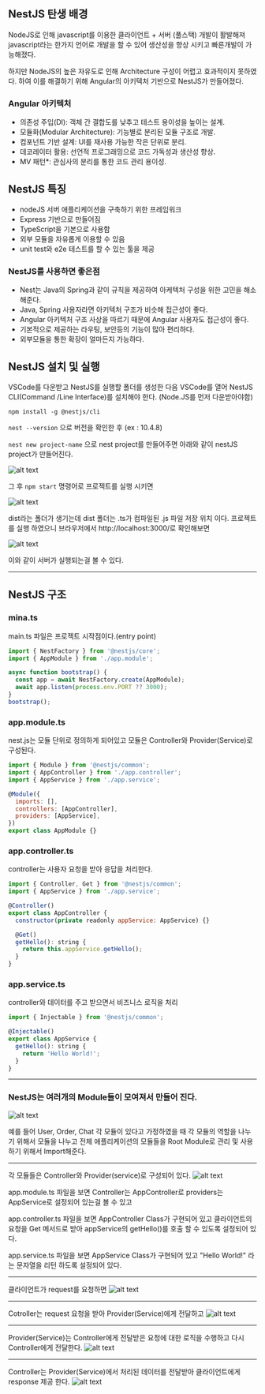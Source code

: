## NestJS 탄생 배경
NodeJS로 인해 javascript를 이용한 클라이언트 + 서버 (풀스택) 개발이 활발해져
javascript라는 한가지 언어로 개발을 할 수 있어 생산성을 향상 시키고 빠른개발이 가능해졌다.

하지만 NodeJS의 높은 자유도로 인해 Architecture 구성이 어렵고 효과적이지 못하였다.
하여 이를 해결하기 위해 Angular의 아키텍처 기반으로 NestJS가 만들어졌다.

### Angular 아키텍처 
- 의존성 주입(DI): 객체 간 결합도를 낮추고 테스트 용이성을 높이는 설계.
- 모듈화(Modular Architecture): 기능별로 분리된 모듈 구조로 개발.
- 컴포넌트 기반 설계: UI를 재사용 가능한 작은 단위로 분리.
- 데코레이터 활용: 선언적 프로그래밍으로 코드 가독성과 생산성 향상.
- MV 패턴*: 관심사의 분리를 통한 코드 관리 용이성.

## NestJS 특징
- nodeJS 서버 애플리케이션을 구축하기 위한 프레임워크
- Express 기반으로 만들어짐
- TypeScript을 기본으로 사용함
- 외부 모듈을 자유롭게 이용할 수 있음
- unit test와 e2e 테스트를 할 수 있는 툴을 제공

### NestJS를 사용하면 좋은점
- Nest는 Java의 Spring과 같이 규칙을 제공하여 아케텍처 구성을 위한 고민을 해소해준다.
- Java, Spring 사용자라면 아키텍처 구조가 비슷해 접근성이 좋다.
- Angular 아키텍처 구조 사상을 따르기 때문에 Angular 사용자도 접근성이 좋다.
- 기본적으로 제공하는 라우팅, 보안등의 기능이 많아 편리하다.
- 외부모듈을 통한 확장이 얼마든지 가능하다.

## NestJS 설치 및 실행
VSCode를 다운받고 NestJS를 실행할 폴더를 생성한 다음 VSCode를 열어 NestJS CLI(Command /Line Interface)를 설치해야 한다. 
(Node.JS를 먼저 다운받아야함)

```npm install -g @nestjs/cli```

```nest --version``` 으로 버전을 확인한 후 (ex : 10.4.8) 

```nest new project-name``` 으로 nest project를 만들어주면 
아래와 같이 nestJS project가 만들어진다.

![alt text](Project.img/nest_file.png)

그 후 ```npm start``` 명령어로 프로젝트를 실행 시키면 

![alt text](./Project.img/dist.png)

dist라는 폴더가 생기는데 dist 폴더는 .ts가 컴파일된 .js 파일 저장 위치 이다.
프로젝트를 실행 하였으니 브라우저에서 http://localhost:3000/로 확인해보면 

![alt text](./Project.img/helloWorld.png)

이와 같이 서버가 실행되는걸 볼 수 있다.
___

## NestJS 구조

### mina.ts
main.ts 파일은 프로젝트 시작점이다.(entry point)

```javascript
import { NestFactory } from '@nestjs/core';
import { AppModule } from './app.module';

async function bootstrap() {
  const app = await NestFactory.create(AppModule);
  await app.listen(process.env.PORT ?? 3000);
}
bootstrap();
```

### app.module.ts
nest.js는 모듈 단위로 정의하게 되어있고 모듈은 Controller와 Provider(Service)로 구성된다.

```javascript
import { Module } from '@nestjs/common';
import { AppController } from './app.controller';
import { AppService } from './app.service';

@Module({
  imports: [],
  controllers: [AppController],
  providers: [AppService],
})
export class AppModule {}
```

### app.controller.ts
controller는 사용자 요청을 받아 응답을 처리한다.

```javascript
import { Controller, Get } from '@nestjs/common';
import { AppService } from './app.service';

@Controller()
export class AppController {
  constructor(private readonly appService: AppService) {}

  @Get()
  getHello(): string {
    return this.appService.getHello();
  }
}
```

### app.service.ts
controller와 데이터를 주고 받으면서 비즈니스 로직을 처리

```javascript
import { Injectable } from '@nestjs/common';

@Injectable()
export class AppService {
  getHello(): string {
    return 'Hello World!';
  }
}
```
___

### NestJS는 여러개의 Module들이 모여져서 만들어 진다.

![alt text](./Project.img/moduleLogic.png)

예를 들어 User, Order, Chat 각 모듈이 있다고 가정하였을 때 각 모듈의 역할을 나누기 위해서 모듈을 나누고 전체 애플리케이션의 모듈들을 Root Module로 관리 및 사용하기 위해서 Import해준다.
___
각 모듈들은 Controller와 Provider(service)로 구성되어 있다.
![alt text](./Project.img/module.png)

app.module.ts 파일을 보면 Controller는 AppController로 providers는 AppService로 설정되어 있는걸 볼 수 있고

app.controller.ts 파일을 보면 AppController Class가 구현되어 있고 클라이언트의 요청을 Get 메서드로 받아 appService의 getHello()를 호출 할 수 있도록 설정되어 있다.

app.service.ts 파일을 보면 AppService Class가 구현되어 있고 "Hello World!" 라는 문자열을 리턴 하도록 설정되어 있다.
___

클라이언트가 request를 요청하면 
![alt text](./Project.img/request.png)
___

Cotroller는 request 요청을 받아 Provider(Service)에게 전달하고
![alt text](./Project.img/controller.png)
___

Provider(Service)는 Controller에게 전달받은 요청에 대한 로직을 수행하고 다시 Controller에게 전달한다. 
![alt text](./Project.img/provider.png)
___

Controller는 Provider(Service)에서 처리된 데이터를 전달받아 클라이언트에게 response 제공 한다.
![alt text](./Project.img/response.png)

